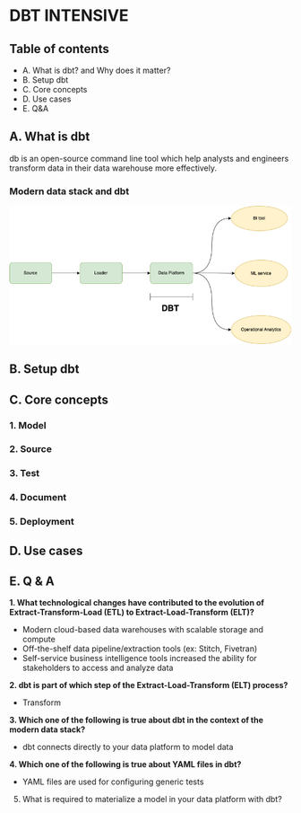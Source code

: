 # DBT INTENSIVE


## Table of contents
- A. What is dbt? and Why does it matter?
- B. Setup dbt
- C. Core concepts
- D. Use cases
- E. Q&A

## A. What is dbt
db is an open-source command line tool which help analysts and 
engineers transform data in their data warehouse more effectively.


### Modern data stack and dbt
![modern_data_stack](../../static/modern_data_stack.drawio.png)
## B. Setup dbt 

## C. Core concepts
### 1. Model
### 2. Source
### 3. Test
### 4. Document
### 5. Deployment


## D. Use cases

## E. Q & A
**1. What technological changes have contributed to the evolution of Extract-Transform-Load (ETL) 
to Extract-Load-Transform (ELT)?**
   - Modern cloud-based data warehouses with scalable storage and compute
   - Off-the-shelf data pipeline/extraction tools (ex: Stitch, Fivetran)
   - Self-service business intelligence tools increased the ability for stakeholders to access and analyze data

**2. dbt is part of which step of the Extract-Load-Transform (ELT) process?**
   - Transform

**3. Which one of the following is true about dbt in the context of the modern data stack?**
   - dbt connects directly to your data platform to model data
   
**4. Which one of the following is true about YAML files in dbt?**
   - YAML files are used for configuring generic tests

5. What is required to materialize a model in your data platform with dbt?